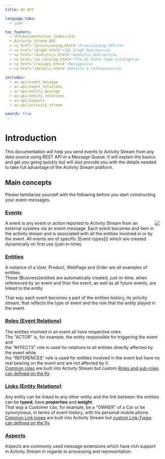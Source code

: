 ```yaml
---
title: AS API

language_tabs:
  - json

toc_footers:
  - <h3>Documentation Index</h3>
  - Activity Stream API
  - <a href='/provisioning.html#'>Provisioning API</a>
  - <a href='/graph.html#'>SQL Graph Queries</a>
  - <a href='/analytics.html#'>Analytic Queries</a>
  - <a href='/as-catalog.html#'>The AS Event-Type Catalog</a>
  - <a href='/recipes.html#'>Recipes</a>
  - <a href='/details.html#'>Details & references</a>
  
includes:
  - as-api/event_message
  - as-api/event_relations
  - as-api/entity_message
  - as-api/entity_relations
  - as-api/aspects
  - as-api/activity_stream

search: true
---
```

# Introduction
This documentation will help you send events to Activity Stream from any data source using REST API or a Message Queue. It will explain the basics and get you going quickly but will also provide you with the details needed to take full advantage of the Activity Stream platform.

## Main concepts
Please familiarize yourself with the following before you start constructing your event-messages.

### [Events](#introduction-to-events)
<img align="right" src="/images/event-diagram-1.png">
A event is any event or action reported to Activity Stream from an external systems via an event-message.
Each event becomes and item in the activity stream and is associated with all the entities involved in or by the event.
All events are of specific [Event-types]() which are created dynamically on first use (just-in-time).

### [Entities](#introduction-to-entities)
A instance of a User, Product, WebPage and Order are all examples of entities.</br>
These (Business)entities are automatically created, just-in-time, when referenced by an event and then the event, as well as all future events, are linked to the entity.

That way each event becomes a part of the entities history, its activity stream, that reflects the type of event and the role that the entity played in the event.

### [Roles (Event Relations)](#roles-event-relations)
The entities involved in an event all have respective roles.
</br>The "ACTOR" is, for example, the entity responsible for triggering the event and
</br>the "AFFECTS" role is used for relations to all entities directly affected by the event while
</br>the "REFERENCES" role is used for entities involved in the event but have no real bearing on the event and are not affected by it.
</br>[Common roles]() are built into Activity Stream but custom [Roles and sub-roles can defined on the fly]().

### [Links (Entity Relations)](#links-entity-relations)
Any entity can be linked to any other entity and the link between the entities can be **typed**, have **properties** and **weight**.
</br>That way a Customer can, for example, be a "OWNER" of a Car or be synonymous, in terms of event history, with his personal mobile phone. [Common Link types](#predefined-link-types) are built into Activity Stream but [custom Link-Types can defined on the fly](#custom-link-types).

### [Aspects](#aspects)
Aspects are commonly used message extensions which have rich support in Activity Stream in regards to processing and representation.

